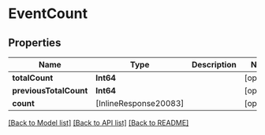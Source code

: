 # EventCount

## Properties
Name | Type | Description | Notes
------------ | ------------- | ------------- | -------------
**totalCount** | **Int64** |  | [optional] 
**previousTotalCount** | **Int64** |  | [optional] 
**count** | [InlineResponse20083] |  | [optional] 

[[Back to Model list]](../README.md#documentation-for-models) [[Back to API list]](../README.md#documentation-for-api-endpoints) [[Back to README]](../README.md)


